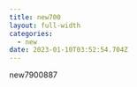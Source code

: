 ```yaml
---
title: new700
layout: full-width
categories:
  - new
date: 2023-01-10T03:52:54.704Z
---
```

n﻿ew7900887